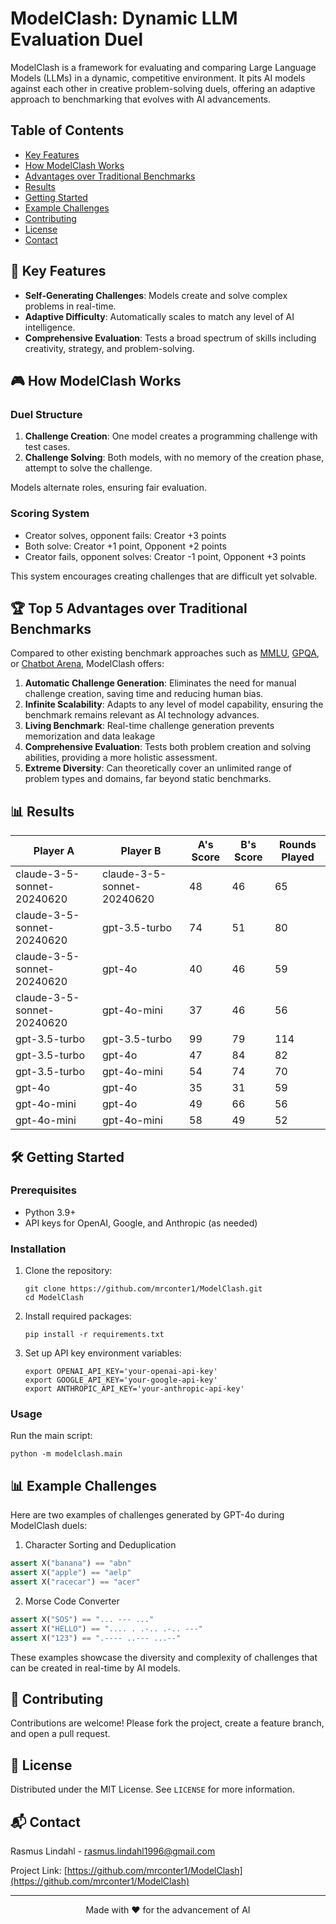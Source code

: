 # ModelClash: Dynamic LLM Evaluation Duel

ModelClash is a framework for evaluating and comparing Large Language Models (LLMs) in a dynamic, competitive environment. It pits AI models against each other in creative problem-solving duels, offering an adaptive approach to benchmarking that evolves with AI advancements.

## Table of Contents
- [Key Features](#-key-features)
- [How ModelClash Works](#-how-modelclash-works)
- [Advantages over Traditional Benchmarks](#-top-5-advantages-over-traditional-benchmarks)
- [Results](#-results)
- [Getting Started](#-getting-started)
- [Example Challenges](#-example-challenges)
- [Contributing](#-contributing)
- [License](#-license)
- [Contact](#-contact)

## 🚀 Key Features

- **Self-Generating Challenges**: Models create and solve complex problems in real-time.
- **Adaptive Difficulty**: Automatically scales to match any level of AI intelligence.
- **Comprehensive Evaluation**: Tests a broad spectrum of skills including creativity, strategy, and problem-solving.

## 🎮 How ModelClash Works

### Duel Structure

1. **Challenge Creation**: One model creates a programming challenge with test cases.
2. **Challenge Solving**: Both models, with no memory of the creation phase, attempt to solve the challenge.

Models alternate roles, ensuring fair evaluation.

### Scoring System

- Creator solves, opponent fails: Creator +3 points
- Both solve: Creator +1 point, Opponent +2 points
- Creator fails, opponent solves: Creator -1 point, Opponent +3 points

This system encourages creating challenges that are difficult yet solvable.

## 🏆 Top 5 Advantages over Traditional Benchmarks

Compared to other existing benchmark approaches such as [MMLU](https://github.com/hendrycks/test), [GPQA](https://github.com/idavidrein/gpqa), or [Chatbot Arena](https://chat.lmsys.org/), ModelClash offers:

1. **Automatic Challenge Generation**: Eliminates the need for manual challenge creation, saving time and reducing human bias.
2. **Infinite Scalability**: Adapts to any level of model capability, ensuring the benchmark remains relevant as AI technology advances.
3. **Living Benchmark**: Real-time challenge generation prevents memorization and data leakage
4. **Comprehensive Evaluation**: Tests both problem creation and solving abilities, providing a more holistic assessment.
5. **Extreme Diversity**: Can theoretically cover an unlimited range of problem types and domains, far beyond static benchmarks.

## 📊 Results

| Player A                   | Player B                   | A's Score | B's Score | Rounds Played |
|----------------------------|----------------------------|-----------|-----------|---------------|
| claude-3-5-sonnet-20240620 | claude-3-5-sonnet-20240620 | 48        | 46        | 65            |
| claude-3-5-sonnet-20240620 | gpt-3.5-turbo              | 74        | 51        | 80            |
| claude-3-5-sonnet-20240620 | gpt-4o                     | 40        | 46        | 59            |
| claude-3-5-sonnet-20240620 | gpt-4o-mini                | 37        | 46        | 56            |
| gpt-3.5-turbo              | gpt-3.5-turbo              | 99        | 79        | 114           |
| gpt-3.5-turbo              | gpt-4o                     | 47        | 84        | 82            |
| gpt-3.5-turbo              | gpt-4o-mini                | 54        | 74        | 70            |
| gpt-4o                     | gpt-4o                     | 35        | 31        | 59            |
| gpt-4o-mini                | gpt-4o                     | 49        | 66        | 56            |
| gpt-4o-mini                | gpt-4o-mini                | 58        | 49        | 52            |

## 🛠 Getting Started

### Prerequisites

- Python 3.9+
- API keys for OpenAI, Google, and Anthropic (as needed)

### Installation

1. Clone the repository:
   ```
   git clone https://github.com/mrconter1/ModelClash.git
   cd ModelClash
   ```

2. Install required packages:
   ```
   pip install -r requirements.txt
   ```

3. Set up API key environment variables:
   ```
   export OPENAI_API_KEY='your-openai-api-key'
   export GOOGLE_API_KEY='your-google-api-key'
   export ANTHROPIC_API_KEY='your-anthropic-api-key'
   ```

### Usage

Run the main script:

```
python -m modelclash.main
```

## 📊 Example Challenges

Here are two examples of challenges generated by GPT-4o during ModelClash duels:

1. Character Sorting and Deduplication
```python
assert X("banana") == "abn"
assert X("apple") == "aelp"
assert X("racecar") == "acer"
```

2. Morse Code Converter
```python
assert X("SOS") == "... --- ..."
assert X("HELLO") == ".... . .-.. .-.. ---"
assert X("123") == ".---- ..--- ...--"
```

These examples showcase the diversity and complexity of challenges that can be created in real-time by AI models.

## 🤝 Contributing

Contributions are welcome! Please fork the project, create a feature branch, and open a pull request.

## 📜 License

Distributed under the MIT License. See `LICENSE` for more information.

## 📬 Contact

Rasmus Lindahl - rasmus.lindahl1996@gmail.com

Project Link: [https://github.com/mrconter1/ModelClash](https://github.com/mrconter1/ModelClash)

---

<p align="center">Made with ❤️ for the advancement of AI</p>